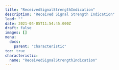 ```yaml
---
title: "ReceivedSignalStrengthIndication"
description: "Received Signal Strength Indication"
lead: ""
date: 2021-04-05T11:54:45.000Z
draft: false
images: []
menu:
  docs:
    parent: "characteristic"
toc: true
characteristic:
  name: "ReceivedSignalStrengthIndication"
---
```

